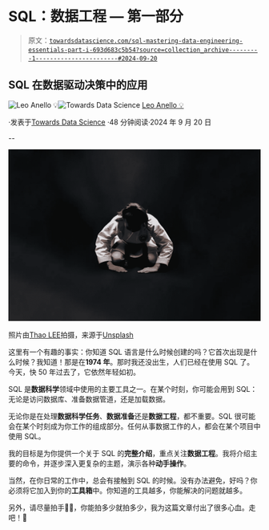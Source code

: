 # SQL：数据工程 — 第一部分

> 原文：[`towardsdatascience.com/sql-mastering-data-engineering-essentials-part-i-693d683c5b54?source=collection_archive---------1-----------------------#2024-09-20`](https://towardsdatascience.com/sql-mastering-data-engineering-essentials-part-i-693d683c5b54?source=collection_archive---------1-----------------------#2024-09-20)

## SQL 在数据驱动决策中的应用

[](https://medium.com/@panData?source=post_page---byline--693d683c5b54--------------------------------)![Leo Anello 💡](https://medium.com/@panData?source=post_page---byline--693d683c5b54--------------------------------)[](https://towardsdatascience.com/?source=post_page---byline--693d683c5b54--------------------------------)![Towards Data Science](https://towardsdatascience.com/?source=post_page---byline--693d683c5b54--------------------------------) [Leo Anello 💡](https://medium.com/@panData?source=post_page---byline--693d683c5b54--------------------------------)

·发表于[Towards Data Science](https://towardsdatascience.com/?source=post_page---byline--693d683c5b54--------------------------------) ·48 分钟阅读·2024 年 9 月 20 日

--

![](img/e5b41c545d1664ca6cc2ff0cb017dbb2.png)

照片由[Thao LEE](https://unsplash.com/@h4x0r3?utm_source=medium&utm_medium=referral)拍摄，来源于[Unsplash](https://unsplash.com/?utm_source=medium&utm_medium=referral)

这里有一个有趣的事实：你知道 SQL 语言是什么时候创建的吗？它首次出现是什么时候？我知道！那是在**1974 年**。那时我还没出生，人们已经在使用 SQL 了。今天，快 50 年过去了，它依然年轻如初。

SQL 是**数据科学**领域中使用的主要工具之一。在某个时刻，你可能会用到 SQL：无论是访问数据库、准备数据管道，还是加载数据。

无论你是在处理**数据科学任务**、**数据准备**还是**数据工程**，都不重要。SQL 很可能会在某个时刻成为你工作的组成部分。任何从事数据工作的人，都会在某个项目中使用 SQL。

我的目标是为你提供一个关于 SQL 的**完整介绍**，重点关注**数据工程**。我将介绍主要的命令，并逐步深入更复杂的主题，演示各种**动手操作**。

当然，在你日常的工作中，总会有接触到 SQL 的时候。没有办法避免，好吗？你必须将它加入到你的**工具箱**中。你知道的工具越多，你能解决的问题就越多。

另外，请尽量拍手👏👏，你能拍多少就拍多少，我为这篇文章付出了很多心血。走吧！🐼

